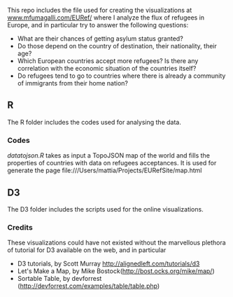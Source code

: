 This repo includes the file used for creating the visualizations at www.mfumagalli.com/EURef/
where I analyze the flux of refugees in Europe, and in particular try to answer the following questions: 

* What are their chances of getting asylum status granted?
* Do those depend on the country of destination, their nationality, their age?
* Which European countries accept more refugees? Is there any correlation with the economic situation of the countries itself?
* Do refugees tend to go to countries where there is already a community of immigrants from their home nation?

## R
The R folder includes the codes used for analysing the data.

### Codes
*datatojson.R* takes as input a TopoJSON map of the world and fills the properties of countries with data on refugees acceptances.
It is used for generate the page file:///Users/mattia/Projects/EURefSite/map.html


## D3
The D3 folder includes the scripts used for the online visualizations.

### Credits
These visualizations could have not existed without the marvellous plethora of tutorial for D3 available on the web, and in particular 

* D3 tutorials, by Scott Murray http://alignedleft.com/tutorials/d3
* Let's Make a Map, by Mike Bostock(http://bost.ocks.org/mike/map/)
* Sortable Table, by devforrest (http://devforrest.com/examples/table/table.php)
